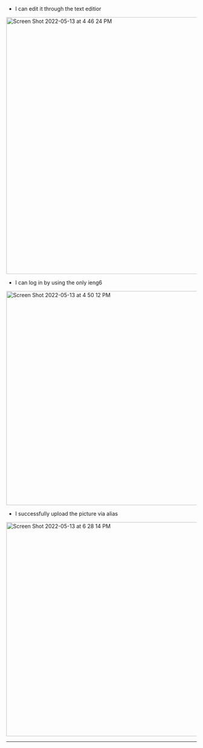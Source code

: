- I can edit it through the text editior
<img width="679" alt="Screen Shot 2022-05-13 at 4 46 24 PM" src="https://user-images.githubusercontent.com/71100835/168402045-9cd46b21-b1bd-43b1-8b40-c9f2802e6a15.png">

- I can log in by using the only ieng6 
<img width="566" alt="Screen Shot 2022-05-13 at 4 50 12 PM" src="https://user-images.githubusercontent.com/71100835/168402212-70fa2ffd-c120-452c-bd0c-066e69bb37dc.png">

- I successfully upload the picture via alias
<img width="566" alt="Screen Shot 2022-05-13 at 6 28 14 PM" src="https://user-images.githubusercontent.com/71100835/168405765-e9fc1b0f-69aa-4cbe-b450-3fccde22f6c9.png">

---
